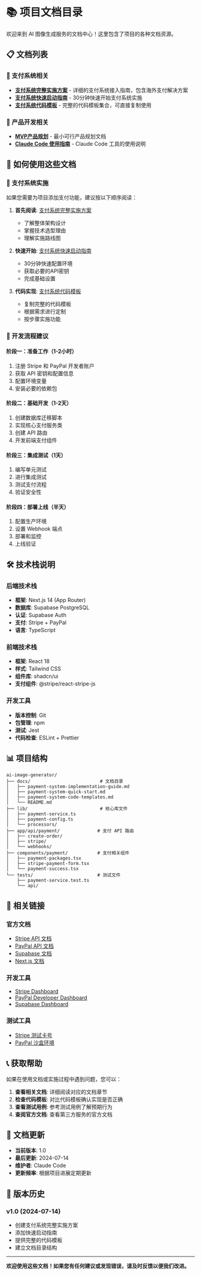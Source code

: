 # 📚 项目文档目录

欢迎来到 AI 图像生成服务的文档中心！这里包含了项目的各种文档资源。

## 📋 文档列表

### 🚀 支付系统相关
- **[支付系统完整实施方案](./payment-system-implementation-guide.md)** - 详细的支付系统接入指南，包含海外支付解决方案
- **[支付系统快速启动指南](./payment-system-quick-start.md)** - 30分钟快速开始支付系统实施
- **[支付系统代码模板](./payment-system-code-templates.md)** - 完整的代码模板集合，可直接复制使用

### 🎯 产品开发相关
- **[MVP产品规划](./mvp.md)** - 最小可行产品规划文档
- **[Claude Code 使用指南](./claude-code/)** - Claude Code 工具的使用说明

## 🎯 如何使用这些文档

### 📖 支付系统实施
如果您需要为项目添加支付功能，建议按以下顺序阅读：

1. **首先阅读**: [支付系统完整实施方案](./payment-system-implementation-guide.md)
   - 了解整体架构设计
   - 掌握技术选型理由
   - 理解实施路线图

2. **快速开始**: [支付系统快速启动指南](./payment-system-quick-start.md)
   - 30分钟快速配置环境
   - 获取必要的API密钥
   - 完成基础设置

3. **代码实现**: [支付系统代码模板](./payment-system-code-templates.md)
   - 复制完整的代码模板
   - 根据需求进行定制
   - 按步骤实施功能

### 🔧 开发流程建议

#### 阶段一：准备工作（1-2小时）
1. 注册 Stripe 和 PayPal 开发者账户
2. 获取 API 密钥和配置信息
3. 配置环境变量
4. 安装必要的依赖包

#### 阶段二：基础开发（1-2天）
1. 创建数据库迁移脚本
2. 实现核心支付服务类
3. 创建 API 路由
4. 开发前端支付组件

#### 阶段三：集成测试（1天）
1. 编写单元测试
2. 进行集成测试
3. 测试支付流程
4. 验证安全性

#### 阶段四：部署上线（半天）
1. 配置生产环境
2. 设置 Webhook 端点
3. 部署和监控
4. 上线验证

## 🛠️ 技术栈说明

### 后端技术栈
- **框架**: Next.js 14 (App Router)
- **数据库**: Supabase PostgreSQL
- **认证**: Supabase Auth
- **支付**: Stripe + PayPal
- **语言**: TypeScript

### 前端技术栈
- **框架**: React 18
- **样式**: Tailwind CSS
- **组件库**: shadcn/ui
- **支付组件**: @stripe/react-stripe-js

### 开发工具
- **版本控制**: Git
- **包管理**: npm
- **测试**: Jest
- **代码检查**: ESLint + Prettier

## 📊 项目结构

```
ai-image-generator/
├── docs/                          # 文档目录
│   ├── payment-system-implementation-guide.md
│   ├── payment-system-quick-start.md
│   ├── payment-system-code-templates.md
│   └── README.md
├── lib/                           # 核心库文件
│   ├── payment-service.ts
│   ├── payment-config.ts
│   └── processors/
├── app/api/payment/              # 支付 API 路由
│   ├── create-order/
│   ├── stripe/
│   └── webhooks/
├── components/payment/           # 支付相关组件
│   ├── payment-packages.tsx
│   ├── stripe-payment-form.tsx
│   └── payment-success.tsx
└── tests/                        # 测试文件
    ├── payment-service.test.ts
    └── api/
```

## 🔗 相关链接

### 官方文档
- [Stripe API 文档](https://stripe.com/docs/api)
- [PayPal API 文档](https://developer.paypal.com/api/rest/)
- [Supabase 文档](https://supabase.com/docs)
- [Next.js 文档](https://nextjs.org/docs)

### 开发工具
- [Stripe Dashboard](https://dashboard.stripe.com/)
- [PayPal Developer Dashboard](https://developer.paypal.com/)
- [Supabase Dashboard](https://app.supabase.com/)

### 测试工具
- [Stripe 测试卡号](https://stripe.com/docs/testing)
- [PayPal 沙盒环境](https://developer.paypal.com/developer/applications/)

## 📞 获取帮助

如果在使用文档或实施过程中遇到问题，您可以：

1. **查看相关文档**: 详细阅读对应的文档章节
2. **检查代码模板**: 对比代码模板确认实现是否正确
3. **查看测试用例**: 参考测试用例了解预期行为
4. **查阅官方文档**: 查看第三方服务的官方文档

## 🎯 文档更新

- **当前版本**: 1.0
- **最后更新**: 2024-07-14
- **维护者**: Claude Code
- **更新频率**: 根据项目进展定期更新

## 🔄 版本历史

### v1.0 (2024-07-14)
- 创建支付系统完整实施方案
- 添加快速启动指南
- 提供完整的代码模板
- 建立文档目录结构

---

**欢迎使用这些文档！如果您有任何建议或发现错误，请及时反馈以便我们改进。**